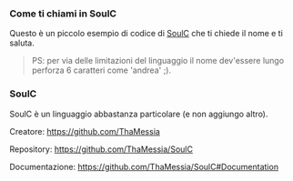 ### Come ti chiami in SoulC
Questo è un piccolo esempio di codice di [SoulC](https://github.com/ThaMessia/SoulC) che ti chiede il nome e ti saluta.
> PS: per via delle limitazioni del linguaggio il nome dev'essere lungo perforza 6 caratteri come 'andrea' ;).

### SoulC
SoulC è un linguaggio abbastanza particolare (e non aggiungo altro).

Creatore: https://github.com/ThaMessia

Repository: https://github.com/ThaMessia/SoulC

Documentazione: https://github.com/ThaMessia/SoulC#Documentation
